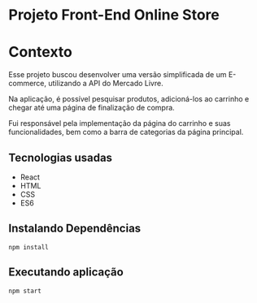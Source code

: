 # Projeto Front-End Online Store

# Contexto
Esse projeto buscou desenvolver uma versão simplificada de um E-commerce, utilizando a API do Mercado Livre.

Na aplicação, é possível pesquisar produtos, adicioná-los ao carrinho e chegar até uma página de finalização de compra.

Fui responsável pela implementação da página do carrinho e suas funcionalidades, bem como a barra de categorias da página principal.

## Tecnologias usadas

* React
* HTML
* CSS
* ES6


## Instalando Dependências

```
npm install
``` 

## Executando aplicação

  ```
  npm start
  ```